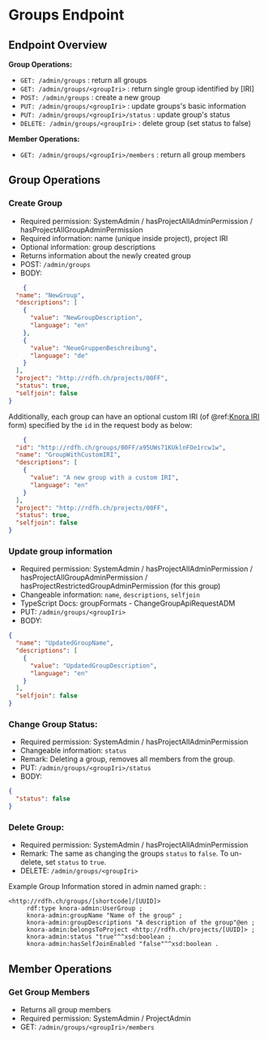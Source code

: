 <!---
 * Copyright © 2021 - 2024 Swiss National Data and Service Center for the Humanities and/or DaSCH Service Platform contributors.
 * SPDX-License-Identifier: Apache-2.0
-->

# Groups Endpoint

## Endpoint Overview

**Group Operations:**

- `GET: /admin/groups` : return all groups
- `GET: /admin/groups/<groupIri>` : return single group identified by [IRI]
- `POST: /admin/groups` : create a new group
- `PUT: /admin/groups/<groupIri>` : update groups's basic information
- `PUT: /admin/groups/<groupIri>/status` : update group's status
- `DELETE: /admin/groups/<groupIri>` : delete group (set status to false)

**Member Operations:**

- `GET: /admin/groups/<groupIri>/members` : return all group members

## Group Operations

### Create Group

- Required permission: SystemAdmin / hasProjectAllAdminPermission
  / hasProjectAllGroupAdminPermission
- Required information: name (unique inside project), project IRI
- Optional information: group descriptions
- Returns information about the newly created group
- POST: `/admin/groups`
- BODY:

```json
    {
  "name": "NewGroup",
  "descriptions": [
    {
      "value": "NewGroupDescription",
      "language": "en"
    },
    {
      "value": "NeueGruppenBeschreibung",
      "language": "de"
    }
  ],
  "project": "http://rdfh.ch/projects/00FF",
  "status": true,
  "selfjoin": false
}
```

Additionally, each group can have an optional custom IRI (of @ref:[Knora IRI](../api-v2/knora-iris.md#iris-for-data)
form)
specified by the `id` in the request body as below:

```json
    {
  "id": "http://rdfh.ch/groups/00FF/a95UWs71KUklnFOe1rcw1w",
  "name": "GroupWithCustomIRI",
  "descriptions": [
    {
      "value": "A new group with a custom IRI",
      "language": "en"
    }
  ],
  "project": "http://rdfh.ch/projects/00FF",
  "status": true,
  "selfjoin": false
}
```

### Update group information

- Required permission: SystemAdmin / hasProjectAllAdminPermission
  / hasProjectAllGroupAdminPermission /
  hasProjectRestrictedGroupAdminPermission (for this group)
- Changeable information: `name`, `descriptions`, `selfjoin`
- TypeScript Docs: groupFormats - ChangeGroupApiRequestADM
- PUT: `/admin/groups/<groupIri>`
- BODY:

```json
{
  "name": "UpdatedGroupName",
  "descriptions": [
    {
      "value": "UpdatedGroupDescription",
      "language": "en"
    }
  ],
  "selfjoin": false
}
```

### Change Group Status:

- Required permission: SystemAdmin / hasProjectAllAdminPermission
- Changeable information: `status`
- Remark: Deleting a group, removes all members from the group.
- PUT: `/admin/groups/<groupIri>/status`
- BODY:

```json
{
  "status": false
}
```

### Delete Group:

- Required permission: SystemAdmin / hasProjectAllAdminPermission
- Remark: The same as changing the groups `status` to
  `false`. To un-delete, set `status` to `true`.
- DELETE: `/admin/groups/<groupIri>`

Example Group Information stored in admin named graph: :

```
<http://rdfh.ch/groups/[shortcode]/[UUID]>
     rdf:type knora-admin:UserGroup ;
     knora-admin:groupName "Name of the group" ;
     knora-admin:groupDescriptions "A description of the group"@en ;
     knora-admin:belongsToProject <http://rdfh.ch/projects/[UUID]> ;
     knora-admin:status "true"^^xsd:boolean ;
     knora-admin:hasSelfJoinEnabled "false"^^xsd:boolean .
```

## Member Operations

### Get Group Members

- Returns all group members
- Required permission: SystemAdmin / ProjectAdmin
- GET: `/admin/groups/<groupIri>/members`
